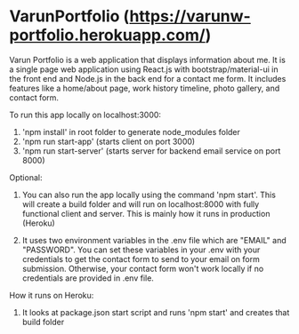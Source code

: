 # VarunPortfolio (https://varunw-portfolio.herokuapp.com/)

Varun Portfolio is a web application that displays information about me. It is a single page web application using React.js with bootstrap/material-ui in the front end and Node.js in the back end for a contact me form. It includes features like a home/about page, work history timeline, photo gallery, and contact form. 

To run this app locally on localhost:3000:

1) 'npm install' in root folder to generate node_modules folder
2) 'npm run start-app' (starts client on port 3000) 
3) 'npm run start-server' (starts server for backend email service on port 8000)

Optional: 

1) You can also run the app locally using the command 'npm start'. This will create a build folder and will run on localhost:8000 with fully functional client and server. This is mainly how it runs in production (Heroku) 

2) It uses two environment variables in the .env file which are "EMAIL" and "PASSWORD". You can set these variables in your .env with your credentials to get the contact form to send to your email on form submission. Otherwise, your contact form won't work locally if no credentials are provided in .env file. 

How it runs on Heroku: 

1) It looks at package.json start script and runs 'npm start' and creates that build folder